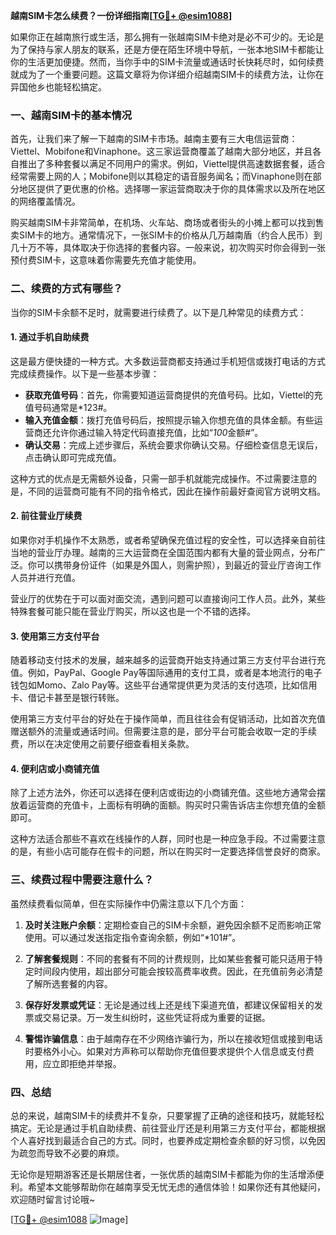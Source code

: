 **越南SIM卡怎么续费？一份详细指南[[TG💪+ @esim1088](https://t.me/s/esim1088)]**

如果你正在越南旅行或生活，那么拥有一张越南SIM卡绝对是必不可少的。无论是为了保持与家人朋友的联系，还是方便在陌生环境中导航，一张本地SIM卡都能让你的生活更加便捷。然而，当你手中的SIM卡流量或通话时长快耗尽时，如何续费就成为了一个重要问题。这篇文章将为你详细介绍越南SIM卡的续费方法，让你在异国他乡也能轻松搞定。

### 一、越南SIM卡的基本情况

首先，让我们来了解一下越南的SIM卡市场。越南主要有三大电信运营商：Viettel、Mobifone和Vinaphone。这三家运营商覆盖了越南大部分地区，并且各自推出了多种套餐以满足不同用户的需求。例如，Viettel提供高速数据套餐，适合经常需要上网的人；Mobifone则以其稳定的语音服务闻名；而Vinaphone则在部分地区提供了更优惠的价格。选择哪一家运营商取决于你的具体需求以及所在地区的网络覆盖情况。

购买越南SIM卡非常简单，在机场、火车站、商场或者街头的小摊上都可以找到售卖SIM卡的地方。通常情况下，一张SIM卡的价格从几万越南盾（约合人民币）到几十万不等，具体取决于你选择的套餐内容。一般来说，初次购买时你会得到一张预付费SIM卡，这意味着你需要先充值才能使用。

### 二、续费的方式有哪些？

当你的SIM卡余额不足时，就需要进行续费了。以下是几种常见的续费方式：

#### 1. **通过手机自助续费**
这是最方便快捷的一种方式。大多数运营商都支持通过手机短信或拨打电话的方式完成续费操作。以下是一些基本步骤：

- **获取充值号码**：首先，你需要知道运营商提供的充值号码。比如，Viettel的充值号码通常是*123#。
- **输入充值金额**：拨打充值号码后，按照提示输入你想充值的具体金额。有些运营商还允许你通过输入特定代码直接充值，比如“*100*金额#”。
- **确认交易**：完成上述步骤后，系统会要求你确认交易。仔细检查信息无误后，点击确认即可完成充值。

这种方式的优点是无需额外设备，只需一部手机就能完成操作。不过需要注意的是，不同的运营商可能有不同的指令格式，因此在操作前最好查阅官方说明文档。

#### 2. **前往营业厅续费**
如果你对手机操作不太熟悉，或者希望确保充值过程的安全性，可以选择亲自前往当地的营业厅办理。越南的三大运营商在全国范围内都有大量的营业网点，分布广泛。你可以携带身份证件（如果是外国人，则需护照），到最近的营业厅咨询工作人员并进行充值。

营业厅的优势在于可以面对面交流，遇到问题可以直接询问工作人员。此外，某些特殊套餐可能只能在营业厅购买，所以这也是一个不错的选择。

#### 3. **使用第三方支付平台**
随着移动支付技术的发展，越来越多的运营商开始支持通过第三方支付平台进行充值。例如，PayPal、Google Pay等国际通用的支付工具，或者是本地流行的电子钱包如Momo、Zalo Pay等。这些平台通常提供更为灵活的支付选项，比如信用卡、借记卡甚至是银行转账。

使用第三方支付平台的好处在于操作简单，而且往往会有促销活动，比如首次充值赠送额外的流量或通话时间。但需要注意的是，部分平台可能会收取一定的手续费，所以在决定使用之前要仔细查看相关条款。

#### 4. **便利店或小商铺充值**
除了上述方法外，你还可以选择在便利店或街边的小商铺充值。这些地方通常会摆放着运营商的充值卡，上面标有明确的面额。购买时只需告诉店主你想充值的金额即可。

这种方法适合那些不喜欢在线操作的人群，同时也是一种应急手段。不过需要注意的是，有些小店可能存在假卡的问题，所以在购买时一定要选择信誉良好的商家。

### 三、续费过程中需要注意什么？

虽然续费看似简单，但在实际操作中仍需注意以下几个方面：

1. **及时关注账户余额**：定期检查自己的SIM卡余额，避免因余额不足而影响正常使用。可以通过发送指定指令查询余额，例如“*101#”。
   
2. **了解套餐规则**：不同的套餐有不同的计费规则，比如某些套餐可能只适用于特定时间段内使用，超出部分可能会按较高费率收费。因此，在充值前务必清楚了解所选套餐的内容。

3. **保存好发票或凭证**：无论是通过线上还是线下渠道充值，都建议保留相关的发票或交易记录。万一发生纠纷时，这些凭证将成为重要的证据。

4. **警惕诈骗信息**：由于越南存在不少网络诈骗行为，所以在接收短信或接到电话时要格外小心。如果对方声称可以帮助你充值但要求提供个人信息或支付费用，应立即拒绝并举报。

### 四、总结

总的来说，越南SIM卡的续费并不复杂，只要掌握了正确的途径和技巧，就能轻松搞定。无论是通过手机自助续费、前往营业厅还是利用第三方支付平台，都能根据个人喜好找到最适合自己的方式。同时，也要养成定期检查余额的好习惯，以免因为疏忽而导致不必要的麻烦。

无论你是短期游客还是长期居住者，一张优质的越南SIM卡都能为你的生活增添便利。希望本文能够帮助你在越南享受无忧无虑的通信体验！如果你还有其他疑问，欢迎随时留言讨论哦~

[[TG💪+ @esim1088](https://t.me/s/esim1088) ![Image](https://i.postimg.cc/4NQfJmqS/Snipaste-2025-05-13-00-14-12.png)]